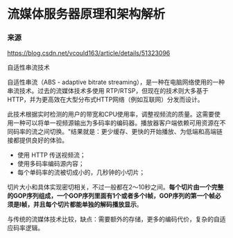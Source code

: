 # 流媒体服务器原理和架构解析

### 来源

https://blog.csdn.net/vcould163/article/details/51323096



自适性串流技术

自适性串流（ABS - adaptive bitrate streaming），是一种在电脑网络使用的一种串流技术。过去的流媒体技术多使用 RTP/RTSP，但现在的技术则大多基于 HTTP，并为更高效在大型分布式HTTP网络（例如互联网）分发而设计。

此技术根据实时检测的用户的带宽和CPU使用率，调整视频流的质量。这需要使用一种可以将单一视频源输出为多码率的编码器。播放器客户端依赖可用资源在不同码率的流之间切换。"结果就是：更少缓存、更快的开始播放、为低端和高端链接都提供良好的体验。

- 使用 HTTP 传送视频流；
- 使用多码率编码源内容；
- 每个单码率的流被切成小的，几秒钟的小切片；

切片大小和具体实现密切相关，不过一般都在2～10秒之间。**每个切片由一个完整的GOP序列组成，一个GOP序列里面有1个或者多个I帧，GOP序列的第一个帧必须是I帧，并且每个切片都能单独的解码播放显示**。

与传统的流媒体技术比较，缺点：需要额外的存储，更多的编码代价，复杂的自适应码率逻辑。



















